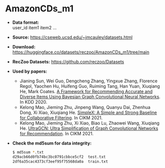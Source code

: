 # AmazonCDs_m1

+ **Data format:**  
user_id item1 item2 ...

+ **Source:** https://cseweb.ucsd.edu/~jmcauley/datasets.html
+ **Download:** https://huggingface.co/datasets/reczoo/AmazonCDs_m1/tree/main
+ **RecZoo Datasets:** https://github.com/reczoo/Datasets

+ **Used by papers:** 
    - Jianing Sun, Wei Guo, Dengcheng Zhang, Yingxue Zhang, Florence Regol, Yaochen Hu, Huifeng Guo, Ruiming Tang, Han Yuan, Xiuqiang He, Mark Coates. [A Framework for Recommending Accurate and Diverse Items Using Bayesian Graph Convolutional Neural Networks](https://hyclex.github.io/papers/paper_sun2019BGCN.pdf). In KDD 2020.
    - Kelong Mao, Jieming Zhu, Jinpeng Wang, Quanyu Dai, Zhenhua Dong, Xi Xiao, Xiuqiang He. [SimpleX: A Simple and Strong Baseline for Collaborative Filtering](https://arxiv.org/abs/2109.12613). In CIKM 2021.
    - Kelong Mao, Jieming Zhu, Xi Xiao, Biao Lu, Zhaowei Wang, Xiuqiang He. [UltraGCN: Ultra Simplification of Graph Convolutional Networks for Recommendation](https://arxiv.org/abs/2110.15114). In CIKM 2021.

+ **Check the md5sum for data integrity:**
    ```bash
    $ md5sum *.txt
    d29acb66d0fb74bc3bc0791cbbce5cf2  test.txt
    2df6a35cac4373cf3eef95f75568da0a  train.txt
    ```

